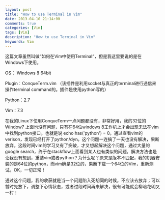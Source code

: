 ```yaml
---
layout: post
title: "How to use Terminal in Vim"
date: 2013-04-10 21:14:00 
comments: true
categories: [Vim]
tags: [Vim]
description: "How to use Terminal in Vim"
keywords: Vim
---
```



 
  这篇文章虽然叫做“如何在Vim中使用Terminal”，但是我这里要说的是在Windows下使用。
 
 
  OS： Windows 8 64bit
 
 
  Plugin：ConqueTerm.vim （该插件是利用socket与真正的terminal进行通信来操作terminal command的。插件是使用python写的）
 
 
  Python：2.7
 
 
  Vim：7.3
 
 
  在我的Linux下使用ConqueTerm一点问题都没有，非常好用，我的32位的Window7 上面也没有问题，只有在64位windows 8工作机上才会出现无法在vim中找到python接口。也就是说 echo has('python') = 0。通过查看vim的verison，发现已经打开了python/dyn。这个问题一连搞了一天也没有解决，果断放弃。这段时间vim的学习又有了突破，才又想起解决这个问题，通过大量的google search，终于在stackflow上面看到某人也有类似的问题，解决方法也是让我没有想到，重装vim或者python？为什么呢？原来是版本不匹配，我的机器安装的是64位的python，而vim确是32位的，果断下载一个64位的Vim，重新测试。OK，一切正常！
 
 
  通过这个问题，我的收获就是当一个问题陷入死胡同的时候，不应该去放弃；可以暂时先放下，调整下心情状态，或者过段时间再来解决，很有可能就会柳暗花明又一村！
 


